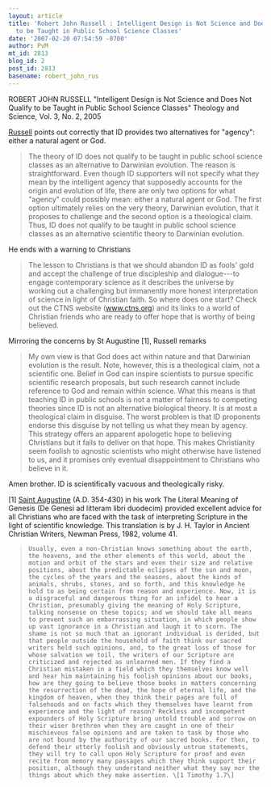 ```yaml
---
layout: article
title: 'Robert John Russell : Intelligent Design is Not Science and Does Not Qualify
  to be Taught in Public School Science Classes'
date: '2007-02-20 07:54:59 -0700'
author: PvM
mt_id: 2813
blog_id: 2
post_id: 2813
basename: robert_john_rus
---
```

ROBERT JOHN RUSSELL  "Intelligent Design is Not Science and Does Not  Qualify to be Taught in Public School Science Classes" Theology and Science, Vol. 3, No. 2, 2005 

[Russell](http://www.counterbalance.net/bio/bobr-body.html) points out correctly that ID provides two alternatives for "agency": either a natural agent or God.

> The theory of ID does not qualify to be taught in public school science classes as an alternative to Darwinian evolution. The reason is straightforward. Even though ID supporters will not specify what they mean by  the intelligent agency that supposedly accounts for the origin and evolution of life,  there are only two options for what "agency" could possibly mean: either a  natural agent or God. The first option ultimately relies on the very theory,  Darwinian evolution, that it proposes to challenge and the second option is a  theological claim. Thus, ID does not qualify to be taught in public school science  classes as an alternative scientific theory to Darwinian evolution. 

He ends with a warning to Christians

> The lesson to Christians is that we should abandon ID as fools' gold and accept the challenge of true discipleship and dialogue---to engage contemporary science as it describes the universe by working out a challenging but immanently more honest interpretation of science in light of Christian faith. 
> So where does one start? Check out the CTNS website (www.ctns.org) and its links to a world of Christian friends who are ready to offer hope that is worthy of being believed.

Mirroring the concerns by St Augustine \[1\], Russell remarks

> My own view is that God does act within nature and that Darwinian evolution is  the result. Note, however, this is a theological claim, not a scientific one. Belief in  God can inspire scientists to pursue specific scientific research proposals, but such research cannot include reference to God and remain within science. What this means is that teaching ID in public schools is not a matter of fairness to competing theories since ID is not an alternative biological theory. It is at most a theological claim in disguise. The worst problem is that ID proponents endorse this disguise by not telling us what they mean by agency. This strategy offers an apparent apologetic hope to believing Christians but it fails to deliver on that hope. This makes Christianity seem foolish to agnostic scientists who might otherwise have listened to us, and it promises only eventual disappointment to Christians who believe in it.

Amen brother. ID is scientifically vacuous and theologically risky.

\[1\] [Saint Augustine](http://www.pibburns.com/augustin.htm) (A.D. 354-430) in his work The Literal Meaning of Genesis (De Genesi ad litteram libri duodecim)  provided excellent advice for all Christians who are faced with the task of interpreting Scripture in the light of scientific knowledge. This translation is by J. H. Taylor in Ancient Christian Writers, Newman Press, 1982, volume 41.

>     Usually, even a non-Christian knows something about the earth, the heavens, and the other elements of this world, about the motion and orbit of the stars and even their size and relative positions, about the predictable eclipses of the sun and moon, the cycles of the years and the seasons, about the kinds of animals, shrubs, stones, and so forth, and this knowledge he hold to as being certain from reason and experience. Now, it is a disgraceful and dangerous thing for an infidel to hear a Christian, presumably giving the meaning of Holy Scripture, talking nonsense on these topics; and we should take all means to prevent such an embarrassing situation, in which people show up vast ignorance in a Christian and laugh it to scorn. The shame is not so much that an ignorant individual is derided, but that people outside the household of faith think our sacred writers held such opinions, and, to the great loss of those for whose salvation we toil, the writers of our Scripture are criticized and rejected as unlearned men. If they find a Christian mistaken in a field which they themselves know well and hear him maintaining his foolish opinions about our books, how are they going to believe those books in matters concerning the resurrection of the dead, the hope of eternal life, and the kingdom of heaven, when they think their pages are full of falsehoods and on facts which they themselves have learnt from experience and the light of reason? Reckless and incompetent expounders of Holy Scripture bring untold trouble and sorrow on their wiser brethren when they are caught in one of their mischievous false opinions and are taken to task by those who are not bound by the authority of our sacred books. For then, to defend their utterly foolish and obviously untrue statements, they will try to call upon Holy Scripture for proof and even recite from memory many passages which they think support their position, although they understand neither what they say nor the things about which they make assertion. \[1 Timothy 1.7\]
